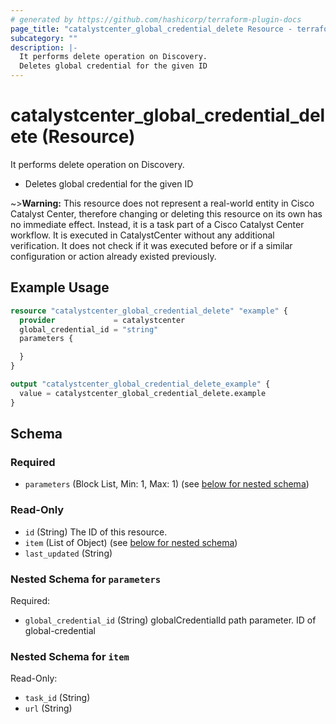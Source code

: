 ```yaml
---
# generated by https://github.com/hashicorp/terraform-plugin-docs
page_title: "catalystcenter_global_credential_delete Resource - terraform-provider-catalystcenter"
subcategory: ""
description: |-
  It performs delete operation on Discovery.
  Deletes global credential for the given ID
---
```


# catalystcenter_global_credential_delete (Resource)

It performs delete operation on Discovery.

- Deletes global credential for the given ID



~>**Warning:**
This resource does not represent a real-world entity in Cisco Catalyst Center, therefore changing or deleting this resource on its own has no immediate effect.
Instead, it is a task part of a Cisco Catalyst Center workflow. It is executed in CatalystCenter without any additional verification. It does not check if it was executed before or if a similar configuration or action already existed previously.

## Example Usage

```terraform
resource "catalystcenter_global_credential_delete" "example" {
  provider             = catalystcenter
  global_credential_id = "string"
  parameters {

  }
}

output "catalystcenter_global_credential_delete_example" {
  value = catalystcenter_global_credential_delete.example
}
```

<!-- schema generated by tfplugindocs -->
## Schema

### Required

- `parameters` (Block List, Min: 1, Max: 1) (see [below for nested schema](#nestedblock--parameters))

### Read-Only

- `id` (String) The ID of this resource.
- `item` (List of Object) (see [below for nested schema](#nestedatt--item))
- `last_updated` (String)

<a id="nestedblock--parameters"></a>
### Nested Schema for `parameters`

Required:

- `global_credential_id` (String) globalCredentialId path parameter. ID of global-credential


<a id="nestedatt--item"></a>
### Nested Schema for `item`

Read-Only:

- `task_id` (String)
- `url` (String)
